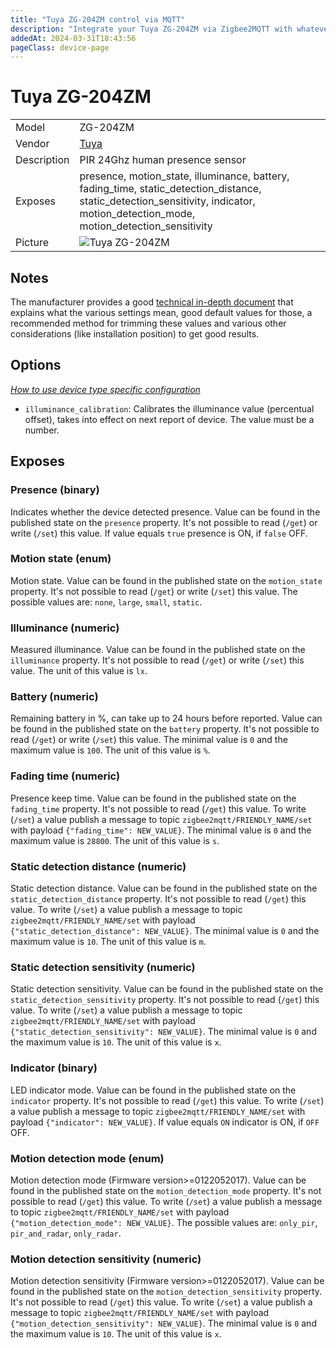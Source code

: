 ```yaml
---
title: "Tuya ZG-204ZM control via MQTT"
description: "Integrate your Tuya ZG-204ZM via Zigbee2MQTT with whatever smart home infrastructure you are using without the vendor's bridge or gateway."
addedAt: 2024-03-31T18:43:56
pageClass: device-page
---
```


<!-- !!!! -->
<!-- ATTENTION: This file is auto-generated through docgen! -->
<!-- You can only edit the "Notes"-Section between the two comment lines "Notes BEGIN" and "Notes END". -->
<!-- Do not use h1 or h2 heading within "## Notes"-Section. -->
<!-- !!!! -->

# Tuya ZG-204ZM

|     |     |
|-----|-----|
| Model | ZG-204ZM  |
| Vendor  | [Tuya](/supported-devices/#v=Tuya)  |
| Description | PIR 24Ghz human presence sensor |
| Exposes | presence, motion_state, illuminance, battery, fading_time, static_detection_distance, static_detection_sensitivity, indicator, motion_detection_mode, motion_detection_sensitivity |
| Picture | ![Tuya ZG-204ZM](https://www.zigbee2mqtt.io/images/devices/ZG-204ZM.png) |


<!-- Notes BEGIN: You can edit here. Add "## Notes" headline if not already present. -->
## Notes

The manufacturer provides a good [technical in-depth document](https://doc.szalarm.com/zg-205Z/en/) that explains
what the various settings mean, good default values for those, a recommended method for trimming these values and 
various other considerations (like installation position) to get good results.
<!-- Notes END: Do not edit below this line -->



## Options
*[How to use device type specific configuration](../guide/configuration/devices-groups.md#specific-device-options)*

* `illuminance_calibration`: Calibrates the illuminance value (percentual offset), takes into effect on next report of device. The value must be a number.


## Exposes

### Presence (binary)
Indicates whether the device detected presence.
Value can be found in the published state on the `presence` property.
It's not possible to read (`/get`) or write (`/set`) this value.
If value equals `true` presence is ON, if `false` OFF.

### Motion state (enum)
Motion state.
Value can be found in the published state on the `motion_state` property.
It's not possible to read (`/get`) or write (`/set`) this value.
The possible values are: `none`, `large`, `small`, `static`.

### Illuminance (numeric)
Measured illuminance.
Value can be found in the published state on the `illuminance` property.
It's not possible to read (`/get`) or write (`/set`) this value.
The unit of this value is `lx`.

### Battery (numeric)
Remaining battery in %, can take up to 24 hours before reported.
Value can be found in the published state on the `battery` property.
It's not possible to read (`/get`) or write (`/set`) this value.
The minimal value is `0` and the maximum value is `100`.
The unit of this value is `%`.

### Fading time (numeric)
Presence keep time.
Value can be found in the published state on the `fading_time` property.
It's not possible to read (`/get`) this value.
To write (`/set`) a value publish a message to topic `zigbee2mqtt/FRIENDLY_NAME/set` with payload `{"fading_time": NEW_VALUE}`.
The minimal value is `0` and the maximum value is `28800`.
The unit of this value is `s`.

### Static detection distance (numeric)
Static detection distance.
Value can be found in the published state on the `static_detection_distance` property.
It's not possible to read (`/get`) this value.
To write (`/set`) a value publish a message to topic `zigbee2mqtt/FRIENDLY_NAME/set` with payload `{"static_detection_distance": NEW_VALUE}`.
The minimal value is `0` and the maximum value is `10`.
The unit of this value is `m`.

### Static detection sensitivity (numeric)
Static detection sensitivity.
Value can be found in the published state on the `static_detection_sensitivity` property.
It's not possible to read (`/get`) this value.
To write (`/set`) a value publish a message to topic `zigbee2mqtt/FRIENDLY_NAME/set` with payload `{"static_detection_sensitivity": NEW_VALUE}`.
The minimal value is `0` and the maximum value is `10`.
The unit of this value is `x`.

### Indicator (binary)
LED indicator mode.
Value can be found in the published state on the `indicator` property.
It's not possible to read (`/get`) this value.
To write (`/set`) a value publish a message to topic `zigbee2mqtt/FRIENDLY_NAME/set` with payload `{"indicator": NEW_VALUE}`.
If value equals `ON` indicator is ON, if `OFF` OFF.

### Motion detection mode (enum)
Motion detection mode (Firmware version>=0122052017).
Value can be found in the published state on the `motion_detection_mode` property.
It's not possible to read (`/get`) this value.
To write (`/set`) a value publish a message to topic `zigbee2mqtt/FRIENDLY_NAME/set` with payload `{"motion_detection_mode": NEW_VALUE}`.
The possible values are: `only_pir`, `pir_and_radar`, `only_radar`.

### Motion detection sensitivity (numeric)
Motion detection sensitivity (Firmware version>=0122052017).
Value can be found in the published state on the `motion_detection_sensitivity` property.
It's not possible to read (`/get`) this value.
To write (`/set`) a value publish a message to topic `zigbee2mqtt/FRIENDLY_NAME/set` with payload `{"motion_detection_sensitivity": NEW_VALUE}`.
The minimal value is `0` and the maximum value is `10`.
The unit of this value is `x`.


